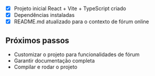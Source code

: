 - [x] Projeto inicial React + Vite + TypeScript criado
- [x] Dependências instaladas
- [x] README.md atualizado para o contexto de fórum online

## Próximos passos
- Customizar o projeto para funcionalidades de fórum
- Garantir documentação completa
- Compilar e rodar o projeto
